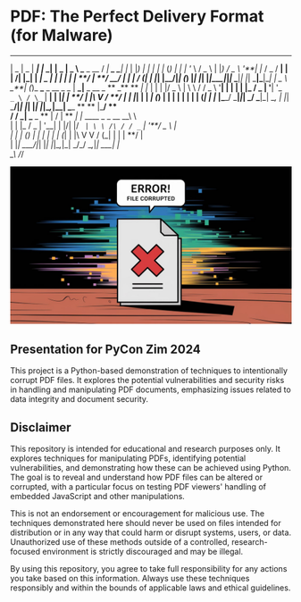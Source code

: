 # PDF: The Perfect Delivery Format (for Malware)

---

| _ \| _ \| **_| |_ \_| |** **_ | _ \ \_** _ \_\_ / _| **\_ \_**| |_
| |_) | | | | |_ (_) | | | '_ \ / _ \ | |_) / _ \ '**| |_ / _ \/ **| **|
| **/| |_| | _| _ | | | | | | **/ | **/ \_\_/ | | _| **/ (**| |_
|_|** |\_\_**/|_| (_) |_| |_| |_|\_\_\_|_|_|_ \_**|_| |_| \_**|\_**|\__|
| _ \ \_**| (_)_ **\_** _ \_\_ _ \_ | **\_|** _ \_\_ _ ** \_** ** _| |_
| | | |/ _ \ | \ \ / / _ \ '**| | | | | |_ / _ \| '**| '_ ` _ \ / \_` | **|
| |_| | **/ | |\ V / **/ | | |_| | | _| (_) | | | | | | | | (_| | |_
|\_**\_/ \_**|_|_| \_/ \_**|\_| \__, | |_| \_**/|_| |_| |_| |_|\__,_|\_\_|
\_**\_ ** ** |\_**/ **  
 / / _| _** _ ** | \/ | ** _| |_ \_\_\_\_ _ _ \_\_ \_\_\ \  
| | |_ / _ \| '\_\_| | |\/| |/ _` | \ \ /\ / / _` | '**/ _ \ |  
| | _| (_) | | | | | | (_| | |\ V V / (\_| | | | **/ |  
| |_| \_\_\_/|_| |_| |_|\__,_|\_| \_/\_/ \__,_|_| \_\_\_| |  
 \_\ /_/

![Corrupt PDF Example](/assets/pdf.jpeg)

## Presentation for PyCon Zim 2024

This project is a Python-based demonstration of techniques to intentionally corrupt PDF files. It explores the potential vulnerabilities and security risks in handling and manipulating PDF documents, emphasizing issues related to data integrity and document security.

## Disclaimer

This repository is intended for educational and research purposes only. It explores techniques for manipulating PDFs, identifying potential vulnerabilities, and demonstrating how these can be achieved using Python. The goal is to reveal and understand how PDF files can be altered or corrupted, with a particular focus on testing PDF viewers' handling of embedded JavaScript and other manipulations.

This is not an endorsement or encouragement for malicious use. The techniques demonstrated here should never be used on files intended for distribution or in any way that could harm or disrupt systems, users, or data. Unauthorized use of these methods outside of a controlled, research-focused environment is strictly discouraged and may be illegal.

By using this repository, you agree to take full responsibility for any actions you take based on this information. Always use these techniques responsibly and within the bounds of applicable laws and ethical guidelines.
